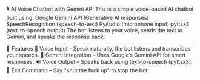 🎙️ AI Voice Chatbot with Gemini API
This is a simple voice-based AI chatbot built using:
Google Gemini API (Generative AI responses)
SpeechRecognition (speech-to-text)
PyAudio (microphone input)
pyttsx3 (text-to-speech output)
The bot listens to your voice, sends the text to Gemini, and speaks the response back.

🚀 Features
🎤 Voice Input – Speak naturally, the bot listens and transcribes your speech.
🤖 Gemini Integration – Uses Google’s Gemini API for smart responses.
🔊 Voice Output – Speaks back using text-to-speech (pyttsx3).
🛑 Exit Command – Say "shut the fuck up" to stop the bot.
